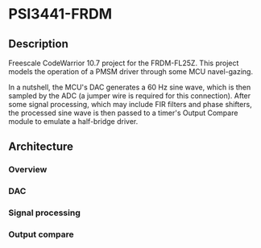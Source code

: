 # PSI3441-FRDM

## Description

Freescale CodeWarrior 10.7 project for the FRDM-FL25Z. This project models the operation of a PMSM driver through some MCU navel-gazing. 

In a nutshell, the MCU's DAC generates a 60 Hz sine wave, which is then sampled by the ADC (a jumper wire is required for this connection). After some signal processing, which may include FIR filters and phase shifters, the processed sine wave is then passed to a timer's Output Compare module to emulate a half-bridge driver. 


## Architecture

### Overview


### DAC


### Signal processing


### Output compare
